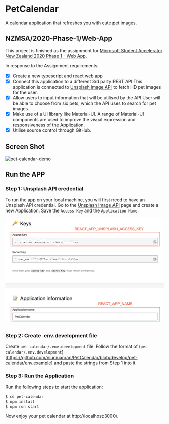 # PetCalendar

A calendar application that refreshes you with cute pet images.

## NZMSA/2020-Phase-1/Web-App

This project is finished as the assignment for [Microsoft Student Accelerator New Zealand 2020 Phase 1 - Web App](https://github.com/NZMSA/2020-Phase-1/tree/master/Web%20App).

In response to the Assignment requirements:

- [x] Create a new typescript and react web app
- [x] Connect this application to a different 3rd party REST API
      This application is connected to [Unsplash Image API](https://unsplash.com/developers) to fetch HD pet images for the user.
- [x] Allow users to input information that will be utilised by the API
      User will be able to choose from six pets, which the API uses to search for pet images.
- [x] Make use of a UI library like Material-UI.
      A range of Material-UI components are used to improve the visual expression and responsiveness of the Application.
- [x] Utilise source control through GitHub.

## Screen Shot

<img src="./docs/demo.gif" alt="pet-calendar-demo" width="800px">

## Run the APP

### Step 1: Unsplash API credential

To run the app on your local machine, you will first need to have an Unsplash API credential.
Go to the [Unsplash Image API](https://unsplash.com/developers) page and create a new Application.
Save the `Access Key` and the `Application Name`:

<img src="./docs/unsplash.png" alt="unsplash api" width="700px">

### Step 2: Create .env.development file

Create `pet-calendar/.env.development` file. Follow the format of (`pet-calendar/.env.development`)[https://github.com/niuniuanran/PetCalendar/blob/develop/pet-calendar/env.example] and paste the strings from Step 1 into it.

### Step 3: Run the Application

Run the following steps to start the application:

```
$ cd pet-calendar
$ npm install
$ npm run start
```

Now enjoy your pet calendar at http://localhost:3000/.
